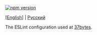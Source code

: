 [![npm version](https://badge.fury.io/js/@37bytes%2Feslint-config.svg)](https://www.npmjs.com/package/@37bytes/eslint-config)

[[English](./README.md)] | [Русский](./README_RU.md)

The ESLint configuration used at [37bytes](https://37bytes.com).
